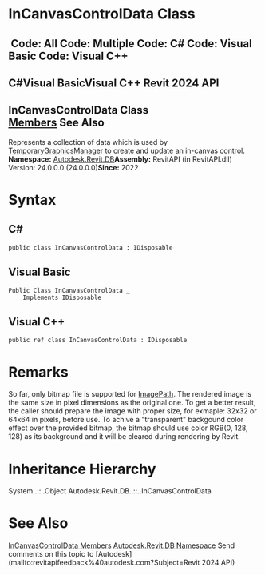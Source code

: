 # InCanvasControlData Class

﻿
 Code: All Code: Multiple Code: C# Code: Visual Basic Code: Visual C++   
---  
C#Visual BasicVisual C++
Revit 2024 API  
---  
InCanvasControlData Class  
[Members](6f3210a6-153b-b437-e88e-4dbffec9db6e.md "InCanvasControlData Members") See Also  
---  
Represents a collection of data which is used by [TemporaryGraphicsManager](1dd29f70-d381-fa60-8ffa-1076eac55ed7.md "TemporaryGraphicsManager Class") to create and update an in-canvas control. 
**Namespace:** [Autodesk.Revit.DB](87546ba7-461b-c646-cbb1-2cb8f5bff8b2.md "Autodesk.Revit.DB Namespace")**Assembly:** RevitAPI (in RevitAPI.dll) Version: 24.0.0.0 (24.0.0.0)**Since:** 2022 
# Syntax
C#  
---  
```text
public class InCanvasControlData : IDisposable
```
  
Visual Basic  
---  
```text
Public Class InCanvasControlData _
	Implements IDisposable
```
  
Visual C++  
---  
```text
public ref class InCanvasControlData : IDisposable
```
  
# Remarks
So far, only bitmap file is supported for [ImagePath](35ae5240-5ed5-909b-9e89-3bd17eff90fd.md "ImagePath Property"). The rendered image is the same size in pixel dimensions as the original one. To get a better result, the caller should prepare the image with proper size, for exmaple: 32x32 or 64x64 in pixels, before use. To achive a "transparent" backgound color effect over the provided bitmap, the bitmap should use color RGB(0, 128, 128) as its background and it will be cleared during rendering by Revit. 
# Inheritance Hierarchy
System..::..Object Autodesk.Revit.DB..::..InCanvasControlData
# See Also
[InCanvasControlData Members](6f3210a6-153b-b437-e88e-4dbffec9db6e.md "InCanvasControlData Members")
[Autodesk.Revit.DB Namespace](87546ba7-461b-c646-cbb1-2cb8f5bff8b2.md "Autodesk.Revit.DB Namespace")
Send comments on this topic to [Autodesk](mailto:revitapifeedback%40autodesk.com?Subject=Revit 2024 API)